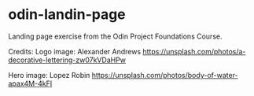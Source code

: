 # odin-landin-page

Landing page exercise from the Odin Project Foundations Course. 

Credits: 
Logo image: Alexander Andrews https://unsplash.com/photos/a-decorative-lettering-zw07kVDaHPw

Hero image: Lopez Robin
https://unsplash.com/photos/body-of-water-apax4M-4kFI 


